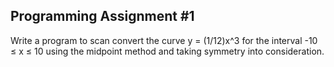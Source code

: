 ## Programming Assignment #1

Write a program to scan convert the curve y = (1/12)x^3 for the interval -10 ≤ x ≤ 10
using the midpoint method and taking symmetry into consideration. 
